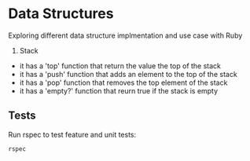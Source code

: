 # Data Structures
Exploring different data structure implmentation and use case with Ruby

1. Stack
  - it has a 'top' function that return the value the top of the stack
  - it has a 'push' function that adds an element to the top of the stack
  - it has a 'pop' function that removes the top element of the stack
  - it has a 'empty?' function that reurn true if the stack is empty


## Tests

Run rspec to test feature and unit tests:
```bash
rspec
```
